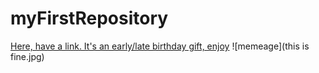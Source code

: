 # myFirstRepository


[Here, have a link. It's an early/late birthday gift, enjoy](https://www.markdownguide.org/cheat-sheet/)
![memeage](this is fine.jpg)
